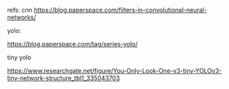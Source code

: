 refs:
cnn
https://blog.paperspace.com/filters-in-convolutional-neural-networks/


yolo:

https://blog.paperspace.com/tag/series-yolo/


tiny yolo

https://www.researchgate.net/figure/You-Only-Look-One-v3-tiny-YOLOv3-tiny-network-structure_tbl1_335043703

